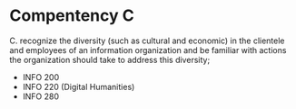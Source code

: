 # Compentency C

C. recognize the diversity (such as cultural and economic) in the clientele and employees of an information organization and be familiar with actions the organization should take to address this diversity;

- INFO 200
- INFO 220 (Digital Humanities)
- INFO 280